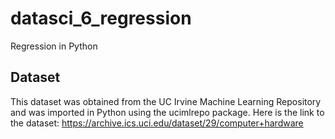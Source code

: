 # datasci_6_regression
Regression in Python

## Dataset

This dataset was obtained from the UC Irvine Machine Learning Repository and was imported in Python using the ucimlrepo package. Here is the link to the dataset: https://archive.ics.uci.edu/dataset/29/computer+hardware
